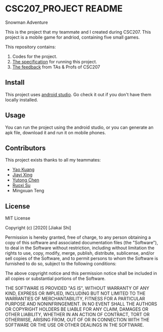 # CSC207_PROJECT README
Snowman Adventure

This is the project that my teammate and I created during CSC207. This project is a mobile game for andriod, containing five small games.

This repository contains:

1. Codes for the project.
2. [The specification](SnowmanAdvanture/README.txt) for running this project.
3. [The feedback](Feedbeack.txt) from TAs & Profs of CSC207

## Install
This project uses [android studio](https://developer.android.com/studio). Go check it out if you don't have them locally installed.

## Usage

You can run the project using the android studio, or you can generate an apk file, download it and run it on mobile phones.

## Contributors

This project exists thanks to all my teammates:
- [Yao Kuang](https://github.com/kylin99)
- [Jiayi Xing](https://github.com/shURenZHOUluxun)
- [Yutong Chen](https://github.com/GAsInGood)
- [Ruoxi Su](https://github.com/SunashZero)
- Mingxuan Teng

## License
MIT License

Copyright (c) [2020] [Jiakai Shi]

Permission is hereby granted, free of charge, to any person obtaining a copy
of this software and associated documentation files (the "Software"), to deal
in the Software without restriction, including without limitation the rights
to use, copy, modify, merge, publish, distribute, sublicense, and/or sell
copies of the Software, and to permit persons to whom the Software is
furnished to do so, subject to the following conditions:

The above copyright notice and this permission notice shall be included in all
copies or substantial portions of the Software.

THE SOFTWARE IS PROVIDED "AS IS", WITHOUT WARRANTY OF ANY KIND, EXPRESS OR
IMPLIED, INCLUDING BUT NOT LIMITED TO THE WARRANTIES OF MERCHANTABILITY,
FITNESS FOR A PARTICULAR PURPOSE AND NONINFRINGEMENT. IN NO EVENT SHALL THE
AUTHORS OR COPYRIGHT HOLDERS BE LIABLE FOR ANY CLAIM, DAMAGES OR OTHER
LIABILITY, WHETHER IN AN ACTION OF CONTRACT, TORT OR OTHERWISE, ARISING FROM,
OUT OF OR IN CONNECTION WITH THE SOFTWARE OR THE USE OR OTHER DEALINGS IN THE
SOFTWARE.